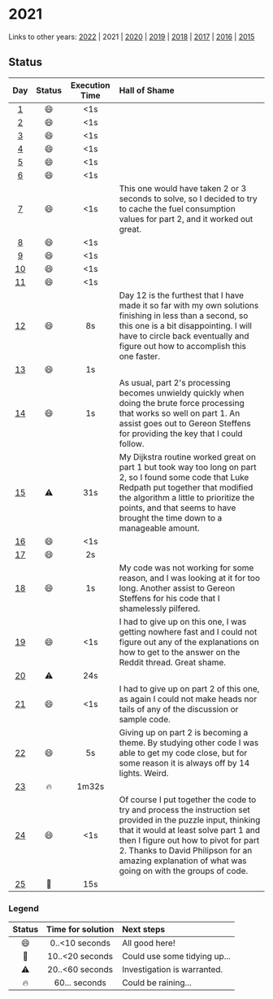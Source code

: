 # 2021

Links to other years: 
[2022](https://github.com/Wave39/AdventOfCode/blob/master/AdventOfCode/Puzzles/2022/README.md) |
2021 |
[2020](https://github.com/Wave39/AdventOfCode/blob/master/AdventOfCode/Puzzles/2020/README.md) |
[2019](https://github.com/Wave39/AdventOfCode/blob/master/AdventOfCode/Puzzles/2019/README.md) |
[2018](https://github.com/Wave39/AdventOfCode/blob/master/AdventOfCode/Puzzles/2018/README.md) |
[2017](https://github.com/Wave39/AdventOfCode/blob/master/AdventOfCode/Puzzles/2017/README.md) |
[2016](https://github.com/Wave39/AdventOfCode/blob/master/AdventOfCode/Puzzles/2016/README.md) |
[2015](https://github.com/Wave39/AdventOfCode/blob/master/AdventOfCode/Puzzles/2015/README.md)

## Status

| Day | Status | Execution Time | Hall of Shame |
| :---: | :---: | :---: | :--- |
| [1](https://adventofcode.com/2021/day/1) | :smile: | <1s |
| [2](https://adventofcode.com/2021/day/2) | :smile: | <1s |
| [3](https://adventofcode.com/2021/day/3) | :smile: | <1s |
| [4](https://adventofcode.com/2021/day/4) | :smile: | <1s |
| [5](https://adventofcode.com/2021/day/5) | :smile: | <1s |
| [6](https://adventofcode.com/2021/day/6) | :smile: | <1s |
| [7](https://adventofcode.com/2021/day/7) | :smile: | <1s | This one would have taken 2 or 3 seconds to solve, so I decided to try to cache the fuel consumption values for part 2, and it worked out great. |
| [8](https://adventofcode.com/2021/day/8) | :smile: | <1s |
| [9](https://adventofcode.com/2021/day/9) | :smile: | <1s |
| [10](https://adventofcode.com/2021/day/10) | :smile: | <1s |
| [11](https://adventofcode.com/2021/day/11) | :smile: | <1s |
| [12](https://adventofcode.com/2021/day/12) | :smile: | 8s | Day 12 is the furthest that I have made it so far with my own solutions finishing in less than a second, so this one is a bit disappointing. I will have to circle back eventually and figure out how to accomplish this one faster. |
| [13](https://adventofcode.com/2021/day/13) | :smile: | 1s |
| [14](https://adventofcode.com/2021/day/14) | :smile: | 1s | As usual, part 2's processing becomes unwieldy quickly when doing the brute force processing that works so well on part 1. An assist goes out to Gereon Steffens for providing the key that I could follow. |
| [15](https://adventofcode.com/2021/day/15) | :warning: | 31s | My Dijkstra routine worked great on part 1 but took way too long on part 2, so I found some code that Luke Redpath put together that modified the algorithm a little to prioritize the points, and that seems to have brought the time down to a manageable amount. |
| [16](https://adventofcode.com/2021/day/16) | :smile: | <1s |
| [17](https://adventofcode.com/2021/day/17) | :smile: | 2s |
| [18](https://adventofcode.com/2021/day/18) | :smile: | 1s | My code was not working for some reason, and I was looking at it for too long. Another assist to Gereon Steffens for his code that I shamelessly pilfered. |
| [19](https://adventofcode.com/2021/day/19) | :smile: | <1s | I had to give up on this one, I was getting nowhere fast and I could not figure out any of the explanations on how to get to the answer on the Reddit thread. Great shame. |
| [20](https://adventofcode.com/2021/day/20) | :warning: | 24s |
| [21](https://adventofcode.com/2021/day/21) | :smile: | <1s | I had to give up on part 2 of this one, as again I could not make heads nor tails of any of the discussion or sample code. |
| [22](https://adventofcode.com/2021/day/22) | :smile: | 5s | Giving up on part 2 is becoming a theme. By studying other code I was able to get my code close, but for some reason it is always off by 14 lights. Weird. |
| [23](https://adventofcode.com/2021/day/23) | :fire: | 1m32s |
| [24](https://adventofcode.com/2021/day/24) | :smile: | <1s | Of course I put together the code to try and process the instruction set provided in the puzzle input, thinking that it would at least solve part 1 and then I figure out how to pivot for part 2. Thanks to David Philipson for an amazing explanation of what was going on with the groups of code. |
| [25](https://adventofcode.com/2021/day/20) | :eyes: | 15s |

### Legend

| Status | Time for solution | Next steps |
| :---: | :---: | :--- |
| :smile: | 0..<10 seconds | All good here! |
| :eyes: | 10..<20 seconds | Could use some tidying up... |
| :warning: | 20..<60 seconds | Investigation is warranted. |
| :fire: | 60... seconds | Could be raining... |
